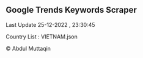 

## Google Trends Keywords Scraper 
 
Last Update 25-12-2022 , 23:30:45

Country List :
VIETNAM.json



© Abdul Muttaqin 
